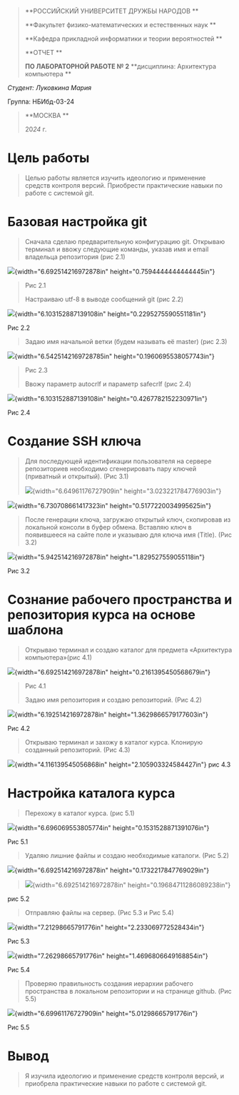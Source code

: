 > **РОССИЙСКИЙ УНИВЕРСИТЕТ ДРУЖБЫ НАРОДОВ **
>
> **Факультет физико-математических и естественных наук **
>
> **Кафедра прикладной информатики и теории вероятностей **
>
> **ОТЧЕТ **
>
> **ПО ЛАБОРАТОРНОЙ РАБОТЕ № 2** **дисциплина: Архитектура компьютера **

*Студент: Луковкина Мария*

Группа: НБИбд-03-24

> **МОСКВА **
>
> 20*24* г.

Цель работы 
============

> Целью работы является изучить идеологию и применение средств контроля
> версий. Приобрести практические навыки по работе с системой git.

Базовая настройка git 
======================

> Сначала сделаю предварительную конфигурацию git. Открываю терминал и
> ввожу следующие команды, указав имя и email владельца репозитория (рис
> 2.1)

![](media/image1.jpg){width="6.692514216972878in"
height="0.7594444444444445in"}

> Рис 2.1
>
> Настраиваю utf-8 в выводе сообщений git (рис 2.2)

![](media/image2.jpg){width="6.103152887139108in"
height="0.2295275590551181in"}

Рис 2.2

> Задаю имя начальной ветки (будем называть её master) (рис 2.3)

![](media/image3.jpg){width="6.5425142169728785in"
height="0.1960695538057743in"}

> Рис 2.3
>
> Ввожу параметр autocrlf и параметр safecrlf (рис 2.4)

![](media/image4.jpg){width="6.103152887139108in"
height="0.4267782152230971in"}

Рис 2.4

Создание SSH ключа 
===================

> Для последующей идентификации пользователя на сервере репозиториев
> необходимо сгенерировать пару ключей (приватный и открытый). (Рис 3.1)
>
> ![](media/image5.jpg){width="6.64961176727909in"
> height="3.023221784776903in"}

![](media/image6.jpg){width="6.730708661417323in"
height="0.5177220034995625in"}

> После генерации ключа, загружаю открытый ключ, скопировав из локальной
> консоли в буфер обмена. Вставляю ключ в появившееся на сайте поле и
> указываю для ключа имя (Title). (Рис 3.2)

![](media/image7.jpg){width="5.942514216972878in"
height="1.829527559055118in"}

Рис 3.2

Сознание рабочего пространства и репозитория курса на основе шаблона 
=====================================================================

> Открываю терминал и создаю каталог для предмета «Архитектура
> компьютера»(рис 4.1)

![](media/image8.jpg){width="6.692514216972878in"
height="0.2161395450568679in"}

> Рис 4.1
>
> Задаю имя репозитория и создаю репозиторий. (Рис 4.2)

![](media/image9.jpg){width="6.192514216972878in"
height="1.3629866579177603in"}

Рис 4.2

> Открываю терминал и захожу в каталог курса. Клонирую созданный
> репозиторий. (Рис 4.3)

![](media/image10.jpg){width="4.116139545056868in"
height="2.105903324584427in"} рис 4.3

Настройка каталога курса 
=========================

> Перехожу в каталог курса. (рис 5.1)

![](media/image11.jpg){width="6.696069553805774in"
height="0.1531528871391076in"}

Рис 5.1

> Удаляю лишние файлы и создаю необходимые каталоги. (Рис 5.2)

![](media/image12.jpg){width="6.692514216972878in"
height="0.1732217847769029in"}

> ![](media/image13.jpg){width="6.692514216972878in"
> height="0.19684711286089238in"}

рис 5.2

> Отправляю файлы на сервер. (Рис 5.3 и Рис 5.4)

![](media/image14.jpg){width="7.21298665791776in"
height="2.233069772528434in"}

Рис 5.3

![](media/image15.jpg){width="7.26298665791776in"
height="1.4696806649168854in"}

Рис 5.4

> Проверяю правильность создания иерархии рабочего пространства в
> локальном репозитории и на странице github. (Рис 5.5)

![](media/image16.jpg){width="6.69961176727909in"
height="5.01298665791776in"}

Рис 5.5

Вывод 
======

> Я изучила идеологию и применение средств контроля версий, и приобрела
> практические навыки по работе с системой git.
